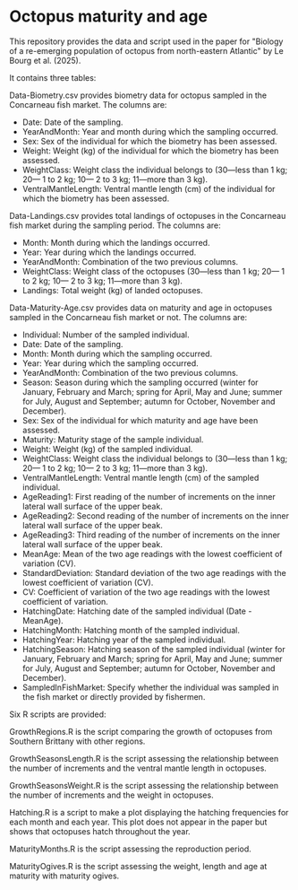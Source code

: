 # Octopus maturity and age

This repository provides the data and script used in the paper for "Biology of a re-emerging population of octopus from north-eastern Atlantic" by Le Bourg et al. (2025).

It contains three tables: 

Data-Biometry.csv provides biometry data for octopus sampled in the Concarneau fish market. The columns are:
- Date: Date of the sampling.
- YearAndMonth: Year and month during which the sampling occurred.
- Sex: Sex of the individual for which the biometry has been assessed.
- Weight: Weight (kg) of the individual for which the biometry has been assessed.
- WeightClass: Weight class the individual belongs to (30—less than 1 kg; 20— 1 to 2 kg; 10— 2 to 3 kg; 11—more than 3 kg).
- VentralMantleLength: Ventral mantle length (cm) of the individual for which the biometry has been assessed.

Data-Landings.csv provides total landings of octopuses in the Concarneau fish market during the sampling period. The columns are:
- Month: Month during which the landings occurred.
- Year: Year during which the landings occurred.
- YearAndMonth: Combination of the two previous columns.
- WeightClass: Weight class of the octopuses (30—less than 1 kg; 20— 1 to 2 kg; 10— 2 to 3 kg; 11—more than 3 kg).
- Landings: Total weight (kg) of landed octopuses.

Data-Maturity-Age.csv provides data on maturity and age in octopuses sampled in the Concarneau fish market or not. The columns are:
- Individual: Number of the sampled individual.
- Date: Date of the sampling.
- Month: Month during which the sampling occurred.
- Year: Year during which the sampling occurred.
- YearAndMonth: Combination of the two previous columns.
- Season: Season during which the sampling occurred (winter for January, February and March; spring for April, May and June; summer for July, August and September; autumn for October, November and December).
- Sex: Sex of the individual for which maturity and age have been assessed.
- Maturity: Maturity stage of the sample individual.
- Weight: Weight (kg) of the sampled individual.
- WeightClass: Weight class the individual belongs to (30—less than 1 kg; 20— 1 to 2 kg; 10— 2 to 3 kg; 11—more than 3 kg).
- VentralMantleLength: Ventral mantle length (cm) of the sampled individual.
- AgeReading1: First reading of the number of increments on the inner lateral wall surface of the upper beak.
- AgeReading2: Second reading of the number of increments on the inner lateral wall surface of the upper beak.
- AgeReading3: Third reading of the number of increments on the inner lateral wall surface of the upper beak.
- MeanAge: Mean of the two age readings with the lowest coefficient of variation (CV). 
- StandardDeviation: Standard deviation of the two age readings with the lowest coefficient of variation (CV). 
- CV: Coefficient of variation of the two age readings with the lowest coefficient of variation. 
- HatchingDate: Hatching date of the sampled individual (Date - MeanAge).
- HatchingMonth: Hatching month of the sampled individual.
- HatchingYear: Hatching year of the sampled individual.
- HatchingSeason: Hatching season of the sampled individual (winter for January, February and March; spring for April, May and June; summer for July, August and September; autumn for October, November and December).
- SampledInFishMarket: Specify whether the individual was sampled in the fish market or directly provided by fishermen.

Six R scripts are provided:

GrowthRegions.R is the script comparing the growth of octopuses from Southern Brittany with other regions.

GrowthSeasonsLength.R is the script assessing the relationship between the number of increments and the ventral mantle length in octopuses.

GrowthSeasonsWeight.R is the script assessing the relationship between the number of increments and the weight in octopuses.

Hatching.R is a script to make a plot displaying the hatching frequencies for each month and each year. This plot does not appear in the paper but shows that octopuses hatch throughout the year.

MaturityMonths.R is the script assessing the reproduction period.

MaturityOgives.R is the script assessing the weight, length and age at maturity with maturity ogives.
